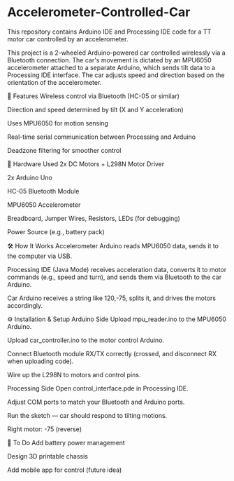 # Accelerometer-Controlled-Car
This repository contains Arduino IDE and Processing IDE code for a TT motor car controlled by an accelerometer.

This project is a 2-wheeled Arduino-powered car controlled wirelessly via a Bluetooth connection. The car's movement is dictated by an MPU6050 accelerometer attached to a separate Arduino, which sends tilt data to a Processing IDE interface. The car adjusts speed and direction based on the orientation of the accelerometer.

🚀 Features
Wireless control via Bluetooth (HC-05 or similar)

Direction and speed determined by tilt (X and Y acceleration)

Uses MPU6050 for motion sensing

Real-time serial communication between Processing and Arduino

Deadzone filtering for smoother control

🧰 Hardware Used
2x DC Motors + L298N Motor Driver

2x Arduino Uno

HC-05 Bluetooth Module

MPU6050 Accelerometer

Breadboard, Jumper Wires, Resistors, LEDs (for debugging)

Power Source (e.g., battery pack)

🛠️ How It Works
Accelerometer Arduino reads MPU6050 data, sends it to the computer via USB.

Processing IDE (Java Mode) receives acceleration data, converts it to motor commands (e.g., speed and turn), and sends them via Bluetooth to the car Arduino.

Car Arduino receives a string like 120,-75, splits it, and drives the motors accordingly.

⚙️ Installation & Setup
Arduino Side
Upload mpu_reader.ino to the MPU6050 Arduino.

Upload car_controller.ino to the motor control Arduino.

Connect Bluetooth module RX/TX correctly (crossed, and disconnect RX when uploading code).

Wire up the L298N to motors and control pins.

Processing Side
Open control_interface.pde in Processing IDE.

Adjust COM ports to match your Bluetooth and Arduino ports.

Run the sketch — car should respond to tilting motions.

Right motor: -75 (reverse)

🧪 To Do
Add battery power management

Design 3D printable chassis

Add mobile app for control (future idea)
